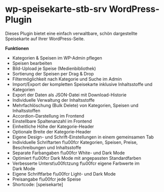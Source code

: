 # wp-speisekarte-stb-srv WordPress-Plugin

Dieses Plugin bietet eine einfach verwaltbare, schön dargestellte Speisekarte auf Ihrer WordPress-Seite.

**Funktionen**
- Kategorien & Speisen im WP-Admin pflegen
- Speisen bearbeiten
- Bild-Upload je Speise (Medienbibliothek)
- Sortierung der Speisen per Drag & Drop
- Filtermöglichkeit nach Kategorie und Suche im Admin
- Import/Export der kompletten Speisekarte inklusive Inhaltsstoffe und Kategorien
- Export der Daten als JSON-Datei mit Download-Historie
- Individuelle Verwaltung der Inhaltsstoffe
- Mehrfachlöschung (Bulk Delete) von Kategorien, Speisen und Inhaltsstoffen
- Accordion-Darstellung im Frontend
- Einstellbare Spaltenanzahl im Frontend
- Einheitliche Höhe der Kategorie-Header
- Optionale Breite der Kategorie-Header
- Eigene Design- und Schrift-Einstellungen in einem gemeinsamen Tab
- Individuelle Schriftarten f\u00fcr Kategorien, Speisen, Preise, Beschreibungen und Inhaltsstoffe
- Separate Farbangaben f\u00fcr White- und Dark&nbsp;Mode
- Optimiert f\u00fcr Dark&nbsp;Mode mit angepassten Standardfarben
- Verbesserte Unterst\u00fctzung f\u00fcr eigene Farbwerte im Dark&nbsp;Mode
- Eigene Schriftfarbe f\u00fcr Light- und Dark&nbsp;Mode
- Preisangabe f\u00fcr jede Speise
- Shortcode: [speisekarte]
